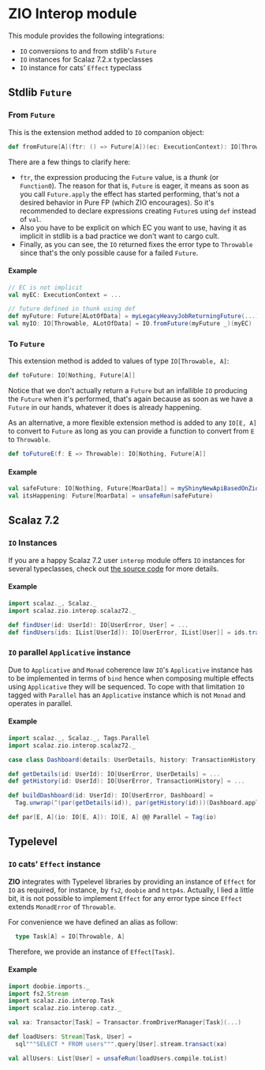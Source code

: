 ZIO Interop module
==================

This module provides the following integrations:

- `IO` conversions to and from stdlib's `Future`
- `IO` instances for Scalaz 7.2.x typeclasses
- `IO` instance for cats' `Effect` typeclass

## Stdlib `Future`

### From `Future`

This is the extension method added to `IO` companion object:

```scala
def fromFuture[A](ftr: () => Future[A])(ec: ExecutionContext): IO[Throwable, A] =
```

There are a few things to clarify here:

- `ftr`, the expression producing the `Future` value, is a *thunk* (or `Function0`). The reason for that is, `Future` is eager, it means as soon as you call `Future.apply` the effect has started performing, that's not a desired behavior in Pure FP (which ZIO encourages). So it's recommended to declare expressions creating `Future`s using `def` instead of `val`.
- Also you have to be explicit on which EC you want to use, having it as implicit in stdlib is a bad practice we don't want to cargo cult.
- Finally, as you can see, the `IO` returned fixes the error type to `Throwable` since that's the only possible cause for a failed `Future`.

#### Example

```scala
// EC is not implicit
val myEC: ExecutionContext = ...

// future defined in thunk using def
def myFuture: Future[ALotOfData] = myLegacyHeavyJobReturningFuture(...)
val myIO: IO[Throwable, ALotOfData] = IO.fromFuture(myFuture _)(myEC)
```

### To `Future`

This extension method is added to values of type `IO[Throwable, A]`:

```scala
def toFuture: IO[Nothing, Future[A]]
```

Notice that we don't actually return a `Future` but an infallible `IO` producing the `Future` when it's performed, that's again because as soon as we have a `Future` in our hands, whatever it does is already happening.

As an alternative, a more flexible extension method is added to any `IO[E, A]` to convert to `Future` as long as you can provide a function to convert from `E` to `Throwable`.

```scala
def toFutureE(f: E => Throwable): IO[Nothing, Future[A]]
```

#### Example

```scala
val safeFuture: IO[Nothing, Future[MoarData]] = myShinyNewApiBasedOnZio(...).toFuture(MyError.toThrowable)
val itsHappening: Future[MoarData] = unsafeRun(safeFuture)
```

## Scalaz 7.2

### `IO` Instances

If you are a happy Scalaz 7.2 user `interop` module offers `IO` instances for several typeclasses, check out [the source code](shared/src/main/scala/scalaz/zio/interop/scalaz72.scala) for more details.

#### Example

```scala
import scalaz._, Scalaz._
import scalaz.zio.interop.scalaz72._

def findUser(id: UserId): IO[UserError, User] = ...
def findUsers(ids: IList[UserId]): IO[UserError, IList[User]] = ids.traverse(findUser)
```

### `IO` parallel `Applicative` instance

Due to `Applicative` and `Monad` coherence law `IO`'s `Applicative` instance has to be implemented in terms of `bind` hence when composing multiple effects using `Applicative` they will be sequenced. To cope with that limitation `IO` tagged with `Parallel` has an `Applicative` instance which is not `Monad` and operates in parallel.

#### Example

```scala
import scalaz._, Scalaz._, Tags.Parallel
import scalaz.zio.interop.scalaz72._

case class Dashboard(details: UserDetails, history: TransactionHistory)

def getDetails(id: UserId): IO[UserError, UserDetails] = ...
def getHistory(id: UserId): IO[UserError, TransactionHistory] = ...

def buildDashboard(id: UserId): IO[UserError, Dashboard] =
  Tag.unwrap(^(par(getDetails(id)), par(getHistory(id)))(Dashboard.apply))

def par[E, A](io: IO[E, A]): IO[E, A] @@ Parallel = Tag(io)
```

## Typelevel

### `IO` cats' `Effect` instance

**ZIO** integrates with Typelevel libraries by providing an instance of `Effect` for `IO` as required, for instance, by `fs2`, `doobie` and `http4s`. Actually, I lied a little bit, it is not possible to implement `Effect` for any error type since `Effect` extends `MonadError` of `Throwable`.

For convenience we have defined an alias as follow:

```scala
  type Task[A] = IO[Throwable, A]
```

Therefore, we provide an instance of `Effect[Task]`.

#### Example

```scala
import doobie.imports._
import fs2.Stream
import scalaz.zio.interop.Task
import scalaz.zio.interop.catz._

val xa: Transactor[Task] = Transactor.fromDriverManager[Task](...)

def loadUsers: Stream[Task, User] =
  sql"""SELECT * FROM users""".query[User].stream.transact(xa)

val allUsers: List[User] = unsafeRun(loadUsers.compile.toList)
```


